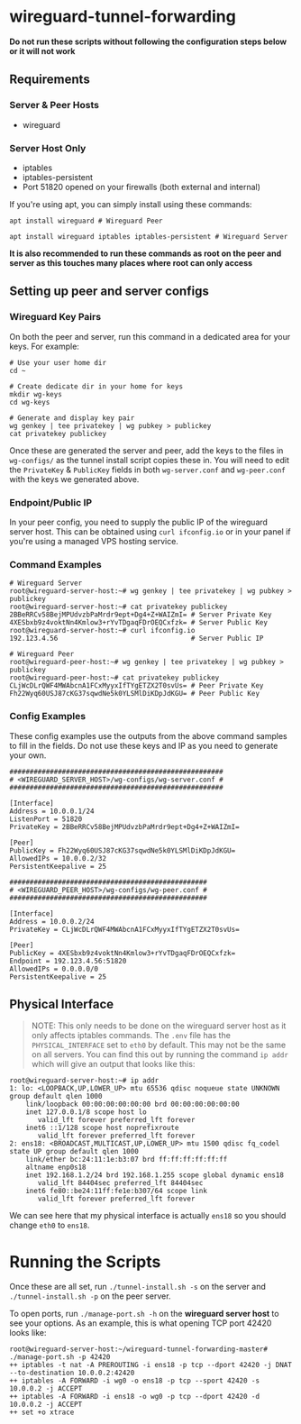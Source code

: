 # wireguard-tunnel-forwarding
**Do not run these scripts without following the configuration steps below or it will not work**
## Requirements
### Server & Peer Hosts
- wireguard
### Server Host Only
- iptables
- iptables-persistent
- Port 51820 opened on your firewalls (both external and internal)

If you're using apt, you can simply install using these commands:
```
apt install wireguard # Wireguard Peer

apt install wireguard iptables iptables-persistent # Wireguard Server
```

**It is also recommended to run these commands as root on the peer and server as this touches many places where root can only access**

## Setting up peer and server configs
### Wireguard Key Pairs
On both the peer and server, run this command in a dedicated area for your keys. For example:
```
# Use your user home dir
cd ~

# Create dedicate dir in your home for keys
mkdir wg-keys
cd wg-keys

# Generate and display key pair 
wg genkey | tee privatekey | wg pubkey > publickey
cat privatekey publickey
```

Once these are generated the server and peer, add the keys to the files in `wg-configs/` as the tunnel install script copies these in. You will need to edit the `PrivateKey` & `PublicKey` fields in both `wg-server.conf` and `wg-peer.conf` with the keys we generated above. 

### Endpoint/Public IP
In your peer config, you need to supply the public IP of the wireguard server host. This can be obtained using `curl ifconfig.io` or in your panel if you're using a managed VPS hosting service.

### Command Examples
```
# Wireguard Server
root@wireguard-server-host:~# wg genkey | tee privatekey | wg pubkey > publickey
root@wireguard-server-host:~# cat privatekey publickey
2BBeRRCv58BejMPUdvzbPaMrdr9ept+Dg4+Z+WAIZmI= # Server Private Key
4XESbxb9z4voktNn4Kmlow3+rYvTDgaqFDrOEQCxfzk= # Server Public Key
root@wireguard-server-host:~# curl ifconfig.io
192.123.4.56                                 # Server Public IP

# Wireguard Peer
root@wireguard-peer-host:~# wg genkey | tee privatekey | wg pubkey > publickey
root@wireguard-peer-host:~# cat privatekey publickey
CLjWcDLrQWF4MWAbcnA1FCxMyyxIfTYgETZX2T0svUs= # Peer Private Key
Fh22Wyq60USJ87cKG37sqwdNe5k0YLSMlDiKDpJdKGU= # Peer Public Key
```

### Config Examples
These config examples use the outputs from the above command samples to fill in the fields. Do not use these keys and IP as you need to generate your own.

```
#####################################################
# <WIREGUARD_SERVER_HOST>/wg-configs/wg-server.conf #
#####################################################

[Interface]
Address = 10.0.0.1/24
ListenPort = 51820
PrivateKey = 2BBeRRCv58BejMPUdvzbPaMrdr9ept+Dg4+Z+WAIZmI=

[Peer]
PublicKey = Fh22Wyq60USJ87cKG37sqwdNe5k0YLSMlDiKDpJdKGU=
AllowedIPs = 10.0.0.2/32
PersistentKeepalive = 25

#################################################
# <WIREGUARD_PEER_HOST>/wg-configs/wg-peer.conf #
#################################################

[Interface]
Address = 10.0.0.2/24
PrivateKey = CLjWcDLrQWF4MWAbcnA1FCxMyyxIfTYgETZX2T0svUs=

[Peer]
PublicKey = 4XESbxb9z4voktNn4Kmlow3+rYvTDgaqFDrOEQCxfzk=
Endpoint = 192.123.4.56:51820
AllowedIPs = 0.0.0.0/0
PersistentKeepalive = 25
```

## Physical Interface
> NOTE: This only needs to be done on the wireguard server host as it only affects iptables commands.
The `.env` file has the `PHYSICAL_INTERFACE` set to `eth0` by default. This may not be the same on all servers. You can find this out by running the command `ip addr` which will give an output that looks like this:

```
root@wireguard-server-host:~# ip addr
1: lo: <LOOPBACK,UP,LOWER_UP> mtu 65536 qdisc noqueue state UNKNOWN group default qlen 1000
    link/loopback 00:00:00:00:00:00 brd 00:00:00:00:00:00
    inet 127.0.0.1/8 scope host lo
       valid_lft forever preferred_lft forever
    inet6 ::1/128 scope host noprefixroute
       valid_lft forever preferred_lft forever
2: ens18: <BROADCAST,MULTICAST,UP,LOWER_UP> mtu 1500 qdisc fq_codel state UP group default qlen 1000
    link/ether bc:24:11:1e:b3:07 brd ff:ff:ff:ff:ff:ff
    altname enp0s18
    inet 192.168.1.2/24 brd 192.168.1.255 scope global dynamic ens18
       valid_lft 84404sec preferred_lft 84404sec
    inet6 fe80::be24:11ff:fe1e:b307/64 scope link
       valid_lft forever preferred_lft forever
```

We can see here that my physical interface is actually `ens18` so you should change `eth0` to `ens18`.

# Running the Scripts
Once these are all set, run `./tunnel-install.sh -s` on the server and `./tunnel-install.sh -p` on the peer server. 

To open ports, run `./manage-port.sh -h` on the **wireguard server host** to see your options. As an example, this is what opening TCP port 42420 looks like:

```
root@wireguard-server-host:~/wireguard-tunnel-forwarding-master# ./manage-port.sh -p 42420
++ iptables -t nat -A PREROUTING -i ens18 -p tcp --dport 42420 -j DNAT --to-destination 10.0.0.2:42420
++ iptables -A FORWARD -i wg0 -o ens18 -p tcp --sport 42420 -s 10.0.0.2 -j ACCEPT
++ iptables -A FORWARD -i ens18 -o wg0 -p tcp --dport 42420 -d 10.0.0.2 -j ACCEPT
++ set +o xtrace
```
